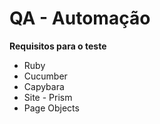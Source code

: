 # QA - Automação

**Requisitos para o teste**
* Ruby
* Cucumber
* Capybara
* Site - Prism
* Page Objects

 
